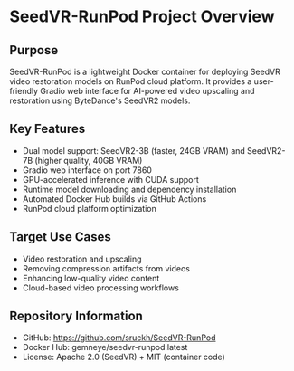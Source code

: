 # SeedVR-RunPod Project Overview

## Purpose
SeedVR-RunPod is a lightweight Docker container for deploying SeedVR video restoration models on RunPod cloud platform. It provides a user-friendly Gradio web interface for AI-powered video upscaling and restoration using ByteDance's SeedVR2 models.

## Key Features
- Dual model support: SeedVR2-3B (faster, 24GB VRAM) and SeedVR2-7B (higher quality, 40GB VRAM)
- Gradio web interface on port 7860
- GPU-accelerated inference with CUDA support
- Runtime model downloading and dependency installation
- Automated Docker Hub builds via GitHub Actions
- RunPod cloud platform optimization

## Target Use Cases
- Video restoration and upscaling
- Removing compression artifacts from videos
- Enhancing low-quality video content
- Cloud-based video processing workflows

## Repository Information
- GitHub: https://github.com/sruckh/SeedVR-RunPod
- Docker Hub: gemneye/seedvr-runpod:latest
- License: Apache 2.0 (SeedVR) + MIT (container code)